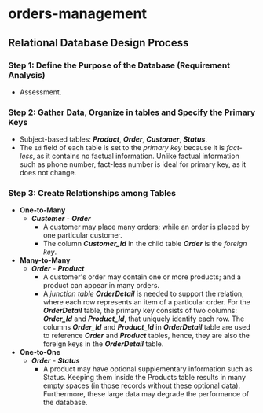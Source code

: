 # orders-management

## Relational Database Design Process
### Step 1: Define the Purpose of the Database (Requirement Analysis)
* Assessment.

### Step 2: Gather Data, Organize in tables and Specify the Primary Keys
* Subject-based tables: ***Product***, ***Order***, ***Customer***, ***Status***.
* The `Id` field of each table is set to the *primary key* because it is *fact-less*, as it contains no factual information. Unlike factual information such as phone number, fact-less number is ideal for primary key, as it does not change.

### Step 3: Create Relationships among Tables
* **One-to-Many**
  * ***Customer*** - ***Order*** 
    * A customer may place many orders; while an order is placed by one particular customer.
    * The column ***Customer_Id*** in the child table ***Order*** is the *foreign key*.
* **Many-to-Many**
  * ***Order*** - ***Product***
    * A customer's order may contain one or more products; and a product can appear in many orders.
    * A *junction table* ***OrderDetail*** is needed to support the relation, where each row represents an item of a particular order. For the ***OrderDetail*** table, the primary key consists of two columns: ***Order_Id*** and ***Product_Id***, that uniquely identify each row. The columns ***Order_Id*** and ***Product_Id*** in ***OrderDetail*** table are used to reference ***Order*** and ***Product*** tables, hence, they are also the foreign keys in the ***OrderDetail*** table.
* **One-to-One**
  * ***Order*** - ***Status***
    * A product may have optional supplementary information such as Status. Keeping them inside the Products table results in many empty spaces (in those records without these optional data). Furthermore, these large data may degrade the performance of the database.
